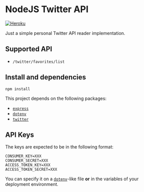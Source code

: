 # NodeJS Twitter API

[![Heroku](https://heroku-badge.herokuapp.com/?app=node-twitter-api)](https://node-twitter-api.herokuapp.com)

Just a simple personal Twitter API reader implementation.

## Supported API

- `/twitter/favorites/list`

## Install and dependencies
```
npm install
```

This project depends on the following packages:

- [`express`](https://www.npmjs.com/package/express)
- [`dotenv`](https://www.npmjs.com/package/dotenv)
- [`twitter`](https://www.npmjs.com/package/twitter)

## API Keys
The keys are expected to be in the following format:
```
CONSUMER_KEY=XXX
CONSUMER_SECRET=XXX
ACCESS_TOKEN_KEY=XXX
ACCESS_TOKEN_SECRET=XXX
```

You can specify it on a [`dotenv`](https://www.npmjs.com/package/dotenv)-like file **or** in the variables of your deployment environment.